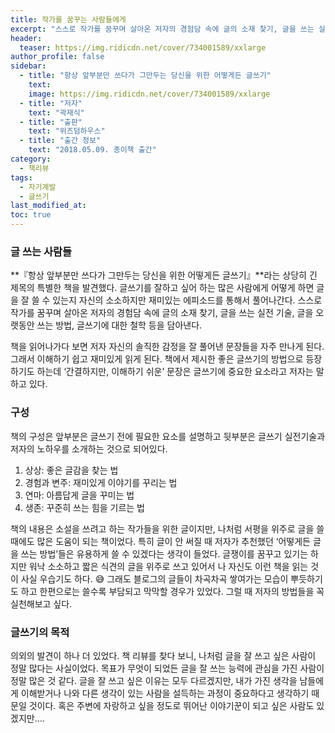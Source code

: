 ```yaml
---
title: 작가를 꿈꾸는 사람들에게
excerpt: "스스로 작가를 꿈꾸며 살아온 저자의 경험담 속에 글의 소재 찾기, 글을 쓰는 실전 기술, 글을 오랫동안 쓰는 방법, 글쓰기에 대한 철학 등을 담아낸다."
header:
  teaser: https://img.ridicdn.net/cover/734001589/xxlarge
author_profile: false
sidebar:
  - title: "항상 앞부분만 쓰다가 그만두는 당신을 위한 어떻게든 글쓰기"
    text:
    image: https://img.ridicdn.net/cover/734001589/xxlarge
  - title: "저자"
    text: "곽재식"
  - title: "출판"
    text: "위즈덤하우스"
  - title: "출간 정보"
    text: "2018.05.09. 종이책 출간"
category:
  - 책리뷰
tags:
  - 자기계발
  - 글쓰기
last_modified_at:
toc: true
---
```


### 글 쓰는 사람들

**『항상 앞부분만 쓰다가 그만두는 당신을 위한 어떻게든 글쓰기』**라는 상당히 긴 제목의 특별한 책을 발견했다. 글쓰기를 잘하고 싶어 하는 많은 사람에게 어떻게 하면 글을 잘 쓸 수 있는지 자신의 소소하지만 재미있는 에피소드를 통해서 풀어나간다. 스스로 작가를 꿈꾸며 살아온 저자의 경험담 속에 글의 소재 찾기, 글을 쓰는 실전 기술, 글을 오랫동안 쓰는 방법, 글쓰기에 대한 철학 등을 담아낸다. 

책을 읽어나가다 보면 저자 자신의 솔직한 감정을 잘 풀어낸 문장들을 자주 만나게 된다. 그래서 이해하기 쉽고 재미있게 읽게 된다. 책에서 제시한 좋은 글쓰기의 방법으로 등장하기도 하는데 ‘간결하지만, 이해하기 쉬운’ 문장은 글쓰기에 중요한 요소라고 저자는 말하고 있다.

### 구성

책의 구성은 앞부분은 글쓰기 전에 필요한 요소를 설명하고 뒷부분은 글쓰기 실전기술과 저자의 노하우를 소개하는 것으로 되어있다. 

1. 상상: 좋은 글감을 찾는 법
2. 경험과 변주: 재미있게 이야기를 꾸리는 법
3. 연마: 아름답게 글을 꾸미는 법
4. 생존: 꾸준히 쓰는 힘을 기르는 법

책의 내용은 소설을 쓰려고 하는 작가들을 위한 글이지만, 나처럼 서평을 위주로 글을 쓸 때에도 많은 도움이 되는 책이었다. 특히 글이 안 써질 때 저자가 추천했던 ‘어떻게든 글을 쓰는 방법’들은 유용하게 쓸 수 있겠다는 생각이 들었다. 글쟁이를 꿈꾸고 있기는 하지만 워낙 소소하고 짧은 식견의 글을 위주로 쓰고 있어서 나 자신도 이런 책을 읽는 것이 사실 우습기도 하다. 😅 그래도 블로그의 글들이 차곡차곡 쌓여가는 모습이 뿌듯하기도 하고 한편으로는 쓸수록 부담되고 막막할 경우가 있었다. 그럴 때 저자의 방법들을 꼭 실천해보고 싶다. 

### 글쓰기의 목적

의외의 발견이 하나 더 있었다. 책 리뷰를 찾다 보니, 나처럼 글을 잘 쓰고 싶은 사람이 정말 많다는 사실이었다. 목표가 무엇이 되었든 글을 잘 쓰는 능력에 관심을 가진 사람이 정말 많은 것 같다. 글을 잘 쓰고 싶은 이유는 모두 다르겠지만, 내가 가진 생각을 남들에게 이해받거나 나와 다른 생각이 있는 사람을 설득하는 과정이 중요하다고 생각하기 때문일 것이다. 혹은 주변에 자랑하고 싶을 정도로 뛰어난 이야기꾼이 되고 싶은 사람도 있겠지만…. 